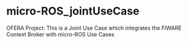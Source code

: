 # micro-ROS_jointUseCase
OFERA Project: This is a Joint Use Case which integrates the FIWARE Context Broker with micro-ROS Use Cases
